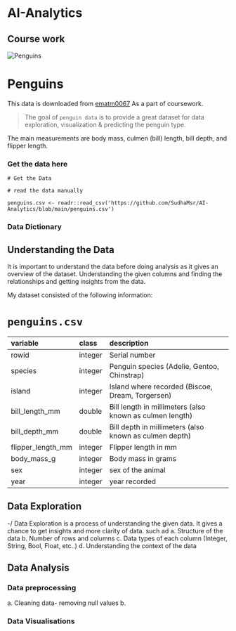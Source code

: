 # AI-Analytics
## Course work

![Penguins](https://github.com/allisonhorst/palmerpenguins/blob/master/man/figures/lter_penguins.png)

# Penguins

This data is downloaded from [ematm0067](https://github.com/ematm0067/2023_24/tree/main/coursework) As a part of coursework.

> The goal of `penguin data` is to provide a great dataset for data exploration, visualization & predicting the penguin type.
>
> 

The main measurements are body mass, culmen (bill) length, bill depth, and flipper length.

### Get the data here

```{r}
# Get the Data

# read the data manually

penguins.csv <- readr::read_csv('https://github.com/SudhaMsr/AI-Analytics/blob/main/penguins.csv')

```
### Data Dictionary
## Understanding the Data
It is important to understand the data before doing analysis as it gives an overview of the dataset. Understanding the given columns and finding the relationships and getting insights from the data.

My dataset consisted of the following information:

# `penguins.csv`

|variable          |class   |description |
|:-----------------|:-------|:-----------|
|rowid             |integer | Serial number
|species           |integer | Penguin species (Adelie, Gentoo, Chinstrap) |
|island            |integer | Island where recorded (Biscoe, Dream, Torgersen) |
|bill_length_mm    |double  | Bill length in millimeters (also known as culmen length) |
|bill_depth_mm     |double  | Bill depth in millimeters (also known as culmen depth) |
|flipper_length_mm |integer | Flipper length in mm |
|body_mass_g       |integer | Body mass in grams |
|sex               |integer | sex of the animal |
|year              |integer | year recorded |



## Data Exploration
-/ Data Exploration is a process of understanding the given data. It gives a chance to get insights and more clarity of data.
such ad
a. Structure of the data
b. Number of rows and columns
c. Data types of each column (Integer, String, Bool, Float, etc..)
d. Understanding the context of the data  

## Data Analysis

### Data preprocessing
a. Cleaning data- removing null values
b. 
### Data Visualisations








